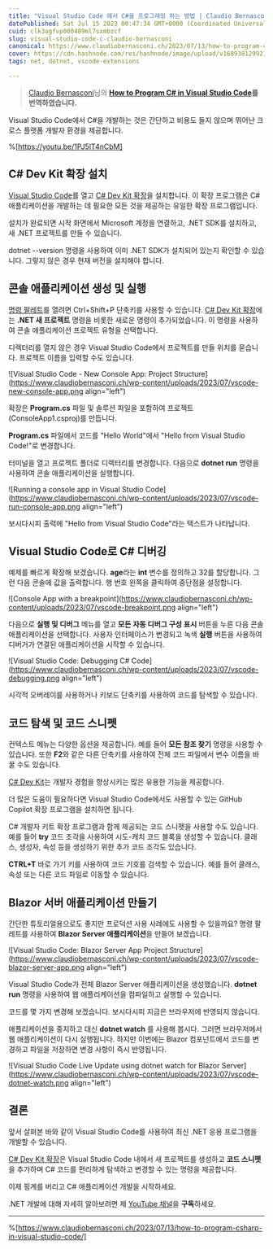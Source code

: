 ```yaml
---
title: "Visual Studio Code 에서 C#을 프로그래밍 하는 방법 | Claudio Bernasconi"
datePublished: Sat Jul 15 2023 00:47:34 GMT+0000 (Coordinated Universal Time)
cuid: clk3agfvp000409ml7sxmbzcf
slug: visual-studio-code-c-claudio-bernasconi
canonical: https://www.claudiobernasconi.ch/2023/07/13/how-to-program-csharp-in-visual-studio-code/
cover: https://cdn.hashnode.com/res/hashnode/image/upload/v1689381299213/8e98b900-2e1b-4c89-a979-43902c5204df.png
tags: net, dotnet, vscode-extensions

---
```


> [Claudio Bernasconi](https://www.claudiobernasconi.ch/author/berni16/)님의 [**How to Program C# in Visual Studio Code**](https://www.claudiobernasconi.ch/2023/07/13/how-to-program-csharp-in-visual-studio-code/)**를 번역하였습니다.**

Visual Studio Code에서 C#을 개발하는 것은 간단하고 비용도 들지 않으며 뛰어난 크로스 플랫폼 개발자 환경을 제공합니다.

%[https://youtu.be/1PJ5lT4nCbM] 

## C# Dev Kit 확장 설치

[Visual Studio Code](https://code.visualstudio.com/)를 열고 [C# Dev Kit 확장](https://marketplace.visualstudio.com/items?itemName=ms-dotnettools.csdevkit)을 설치합니다. 이 확장 프로그램은 C# 애플리케이션을 개발하는 데 필요한 모든 것을 제공하는 유일한 확장 프로그램입니다.

설치가 완료되면 시작 화면에서 Microsoft 계정을 연결하고, .NET SDK를 설치하고, 새 .NET 프로젝트를 만들 수 있습니다.

dotnet --version 명령을 사용하여 이미 .NET SDK가 설치되어 있는지 확인할 수 있습니다. 그렇지 않은 경우 현재 버전을 설치해야 합니다.

## 콘솔 애플리케이션 생성 및 실행

[명령 팔레트](https://learn.microsoft.com/en-us/windows/terminal/command-palette)를 열려면 Ctrl+Shift+P 단축키를 사용할 수 있습니다. [C# Dev Kit 확장](https://marketplace.visualstudio.com/items?itemName=ms-dotnettools.csdevkit)에는 **.NET 새 프로젝트** 명령을 비롯한 새로운 명령이 추가되었습니다. 이 명령을 사용하여 콘솔 애플리케이션 프로젝트 유형을 선택합니다.

디렉터리를 열지 않은 경우 Visual Studio Code에서 프로젝트를 만들 위치를 묻습니다. 프로젝트 이름을 입력할 수도 있습니다.

![Visual Studio Code - New Console App: Project Structure](https://www.claudiobernasconi.ch/wp-content/uploads/2023/07/vscode-new-console-app.png align="left")

확장은 **Program.cs** 파일 및 솔루션 파일을 포함하여 프로젝트(ConsoleApp1.csproj)를 만듭니다.

**Program.cs** 파일에서 코드를 "Hello World"에서 "Hello from Visual Studio Code!"로 변경합니다.

터미널을 열고 프로젝트 폴더로 디렉터리를 변경합니다. 다음으로 **dotnet run** 명령을 사용하여 콘솔 애플리케이션을 실행합니다.

![Running a console app in Visual Studio Code](https://www.claudiobernasconi.ch/wp-content/uploads/2023/07/vscode-run-console-app.png align="left")

보시다시피 출력에 "Hello from Visual Studio Code"라는 텍스트가 나타납니다.

## Visual Studio Code로 C# 디버깅

예제를 빠르게 확장해 보겠습니다. **age**라는 **int** 변수를 정의하고 32를 할당합니다. 그런 다음 콘솔에 값을 출력합니다. 행 번호 왼쪽을 클릭하여 중단점을 설정합니다.

![Console App with a breakpoint](https://www.claudiobernasconi.ch/wp-content/uploads/2023/07/vscode-breakpoint.png align="left")

다음으로 **실행 및 디버그** 메뉴를 열고 **모든 자동 디버그 구성 표시** 버튼을 누른 다음 콘솔 애플리케이션을 선택합니다. 사용자 인터페이스가 변경되고 녹색 **실행** 버튼을 사용하여 디버거가 연결된 애플리케이션을 시작할 수 있습니다.

![Visual Studio Code: Debugging C# Code](https://www.claudiobernasconi.ch/wp-content/uploads/2023/07/vscode-debugging.png align="left")

시각적 오버레이를 사용하거나 키보드 단축키를 사용하여 코드를 탐색할 수 있습니다.

## 코드 탐색 및 코드 스니펫

컨텍스트 메뉴는 다양한 옵션을 제공합니다. 예를 들어 **모든 참조 찾기** 명령을 사용할 수 있습니다. 또한 **F2**와 같은 다른 단축키를 사용하여 전체 코드 파일에서 변수 이름을 바꿀 수도 있습니다.

[C# Dev Kit](https://marketplace.visualstudio.com/items?itemName=ms-dotnettools.csdevkit)는 개발자 경험을 향상시키는 많은 유용한 기능을 제공합니다.

더 많은 도움이 필요하다면 Visual Studio Code에서도 사용할 수 있는 GitHub Copilot 확장 프로그램을 설치하면 됩니다.

C# 개발자 키트 확장 프로그램과 함께 제공되는 코드 스니펫을 사용할 수도 있습니다. 예를 들어 **try** 코드 조각을 사용하여 시도-캐치 코드 블록을 생성할 수 있습니다. 클래스, 생성자, 속성 등을 생성하기 위한 추가 코드 조각도 있습니다.

**CTRL+T** 바로 가기 키를 사용하여 코드 기호를 검색할 수 있습니다. 예를 들어 클래스, 속성 또는 다른 코드 파일로 이동할 수 있습니다.

## Blazor 서버 애플리케이션 만들기

간단한 튜토리얼용으로도 좋지만 프로덕션 사용 사례에도 사용할 수 있을까요? 명령 팔레트를 사용하여 **Blazor Server 애플리케이션**을 만들어 보겠습니다.

![Visual Studio Code: Blazor Server App Project Structure](https://www.claudiobernasconi.ch/wp-content/uploads/2023/07/vscode-blazor-server-app.png align="left")

Visual Studio Code가 전체 Blazor Server 애플리케이션을 생성했습니다. **dotnet run** 명령을 사용하여 웹 애플리케이션을 컴파일하고 실행할 수 있습니다.

코드를 몇 가지 변경해 보겠습니다. 보시다시피 지금은 브라우저에 반영되지 않습니다.

애플리케이션을 중지하고 대신 **dotnet watch** 를 사용해 봅시다. 그러면 브라우저에서 웹 애플리케이션이 다시 실행됩니다. 하지만 이번에는 Blazor 컴포넌트에서 코드를 변경하고 파일을 저장하면 변경 사항이 즉시 반영됩니다.

![Visual Studio Code Live Update using dotnet watch for Blazor Server](https://www.claudiobernasconi.ch/wp-content/uploads/2023/07/vscode-dotnet-watch.png align="left")

## 결론

앞서 살펴본 바와 같이 Visual Studio Code를 사용하여 최신 .NET 응용 프로그램을 개발할 수 있습니다.

[C# Dev Kit 확장](https://marketplace.visualstudio.com/items?itemName=ms-dotnettools.csdevkit)은 Visual Studio Code 내에서 새 프로젝트를 생성하고 **코드 스니펫**을 추가하며 C# 코드를 편리하게 탐색하고 변경할 수 있는 명령을 제공합니다.

이제 핑계를 버리고 C# 애플리케이션 개발을 시작하세요.

.NET 개발에 대해 자세히 알아보려면 제 [YouTube 채널](https://www.youtube.com/claudiobernasconi)을 **구독**하세요.

---

%[https://www.claudiobernasconi.ch/2023/07/13/how-to-program-csharp-in-visual-studio-code/]